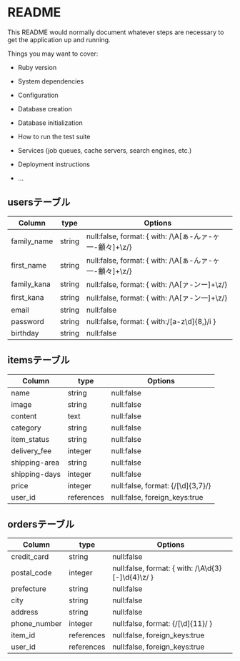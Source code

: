 # README

This README would normally document whatever steps are necessary to get the
application up and running.

Things you may want to cover:

* Ruby version

* System dependencies

* Configuration

* Database creation

* Database initialization

* How to run the test suite

* Services (job queues, cache servers, search engines, etc.)

* Deployment instructions

* ...

## usersテーブル
|   Column   |   type   |                           Options                                |
| ---------- | -------- | ---------------------------------------------------------------- |
| family_name|  string  |      null:false, format: { with: /\A[ぁ-んァ-ヶ一-龥々]+\z/}       |
| first_name |  string  |      null:false, format: { with: /\A[ぁ-んァ-ヶ一-龥々]+\z/}       |
| family_kana|  string  |            null:false, format: { with: /\A[ァ-ンー]+\z/}          |
| first_kana |  string  |            null:false, format: { with: /\A[ァ-ン一]+\z/}          |
|   email    |  string  |                           null:false                             |
|  password  |  string  |              null:false, format: { with:/[a-z\d]{8,}/i }         |
|  birthday  |  string  |                           null:false                             |

## itemsテーブル
|    Column    |     type     |                 Options             |
| ------------ | ------------ | ----------------------------------- |
|     name     |    string    |               null:false            |
|    image     |    string    |               null:false            |
|   content    |     text     |               null:false            |
|   category   |    string    |               null:false            |
| item_status  |    string    |               null:false            |
| delivery_fee |    integer   |               null:false            |
| shipping-area|    string    |               null:false            |
| shipping-days|    integer   |               null:false            |
|    price     |    integer   |  null:false, format: {/[\d]{3,7}/}  |
|    user_id   |  references  |      null:false, foreign_keys:true  |

## ordersテーブル
|    Column    |     type     |                     Options                           |
| ------------ | ------------ | ----------------------------------------------------- |
|  credit_card |    string    |                     null:false                        |
|  postal_code |    integer   |    null:false, format: { with: /\A\d{3}[-]\d{4}\z/ }  |
|  prefecture  |    string    |                     null:false                        |
|     city     |    string    |                     null:false                        |
|    address   |    string    |                     null:false                        |
| phone_number |    integer   |            null:false, format: {/[\d]{11}/ }          |
|   item_id    |  references  |            null:false, foreign_keys:true              |
|   user_id    |  references  |            null:false, foreign_keys:true              | 